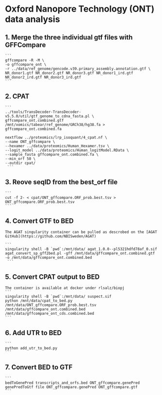 # Oxford Nanopore Technology (ONT) data analysis

## 1. Merge the three individual gtf files with GFFCompare

    ```
    gffcompare -R -M \
    -o gffcompare_ont \
    -r ../data/ref_genome/gencode.v39.primary_assembly.annotation.gtf \
    NR_donor1.gtf NR_donor2.gtf NR_donor3.gtf NR_donor1_ird.gtf NR_donor2_ird.gtf NR_donor3_ird.gtf 
    ```

## 2. CPAT

    ```
    ../tools/TransDecoder-TransDecoder-v5.5.0/util/gtf_genome_to_cdna_fasta.pl \
    gffcompare_ont.combined.gtf /mnt/xomics/tabear/ref_genome/GRCh38/hg38.fa > gffcompare_ont.combined.fa

    nextflow ../proteomics/lrp_isoquant/4_cpat.nf \
    --name ONT_gffcompare \
    --hexamer ../data/proteomics/Human_Hexamer.tsv \
    --logit_model ../data/proteomics/Human_logitModel.RData \
    --sample_fasta gffcompare_ont.combined.fa \
    --min_orf 50 \
    --outdir cpat/
     ```

## 3. Reove seqID from the best_orf file

    ```
    cut -f 2- < cpat/ONT_gffcompare.ORF_prob.best.tsv > ONT_gffcompare.ORF_prob.best.tsv
    ```

## 4. Convert GTF to BED
    The AGAT singularity container can be pulled as descrobed on the [AGAT GitHub](https://github.com/NBISweden/AGAT)

    ```
    singularity shell -B `pwd`:/mnt/data/ agat_1.0.0--pl5321hdfd78af_0.sif
    agat_convert_sp_gff2bed.pl -gff /mnt/data/gffcompare_ont.combined.gtf -o /mnt/data/gffcompare_ont.combined.bed
     ```
     
## 5. Convert CPAT output to BED
    The container is available at docker under rlsalz/biopj
    ```
    singularity shell -B `pwd`:/mnt/data/ suspect.sif
    python /mnt/data/cpat_to_bed.py /mnt/data/ONT_gffcompare.ORF_prob.best.tsv /mnt/data/gffcompare_ont.combined.bed /mnt/data/gffcompare_ont_cds.combined.bed
    ```
## 6. Add UTR to BED
    ```
    python add_utr_to_bed.py
    ```
## 7. Convert BED to GTF
    ```
    bedToGenePred transcripts_and_orfs.bed ONT_gffcompare.genePred
    genePredToGtf file ONT_gffcompare.genePred ONT_gffcompare.gtf
    ```
